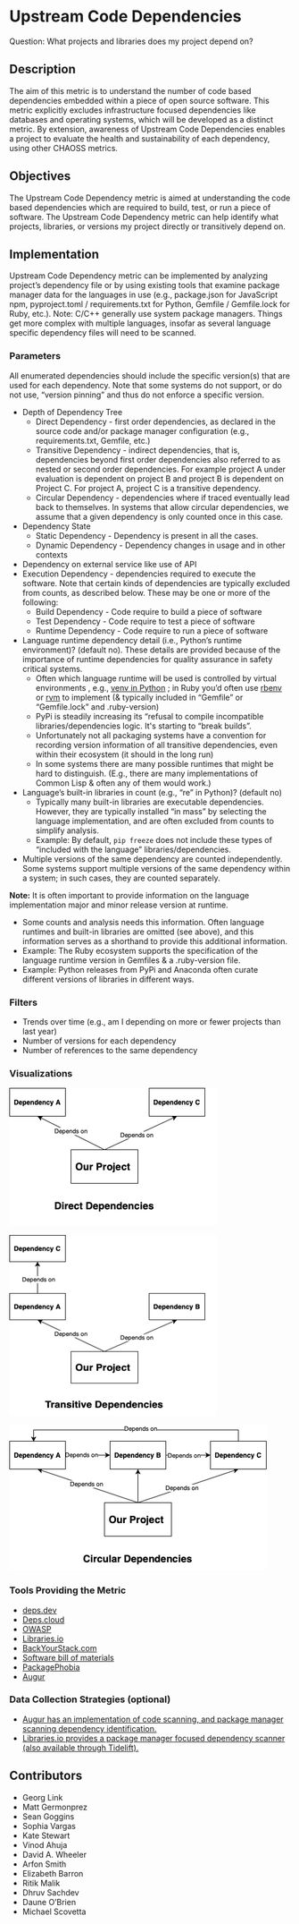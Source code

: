 # Upstream Code Dependencies 

Question: What projects and libraries does my project depend on?
## Description
The aim of this metric is to understand the number of code based dependencies embedded within a piece of open source software. This metric explicitly excludes infrastructure focused dependencies like databases and operating systems, which will be developed as a distinct metric. By extension, awareness of Upstream Code Dependencies enables a project to evaluate the health and sustainability of each dependency, using other CHAOSS metrics.
## Objectives
The Upstream Code Dependency metric is aimed at understanding the code based dependencies which are required to build, test, or run a piece of software. The Upstream Code Dependency metric can help identify what projects, libraries, or versions my project directly or transitively depend on.
## Implementation
Upstream Code Dependency metric can be implemented by analyzing project’s dependency file or by using existing tools that examine package manager data for the languages in use (e.g., package.json for JavaScript npm, pyproject.toml / requirements.txt for Python, Gemfile / Gemfile.lock for Ruby, etc.). 
Note: C/C++ generally use system package managers. Things get more complex with multiple languages, insofar as several language specific dependency files will need to be scanned.
### Parameters
All enumerated dependencies should include the specific version(s) that are used for each dependency. Note that some systems do not support, or do not use, “version pinning” and thus do not enforce a specific version.

* Depth of Dependency Tree
    * Direct Dependency - first order dependencies, as declared in the source code and/or package manager configuration (e.g., requirements.txt, Gemfile, etc.)
    * Transitive Dependency - indirect dependencies, that is, dependencies beyond first order dependencies also referred to as nested or second order dependencies. For example project A under evaluation is dependent on project B and project B is dependent on Project C. For project A, project C is a transitive dependency. 
    * Circular Dependency - dependencies where if traced eventually lead back to themselves. In systems that allow circular dependencies, we assume that a given dependency is only counted once in this case.
* Dependency State
    * Static Dependency - Dependency is present in all the cases.   
    * Dynamic Dependency - Dependency changes in usage and in other contexts
* Dependency on external service like use of API
* Execution Dependency - dependencies required to execute the software. Note that certain kinds of dependencies are typically excluded from counts, as described below. These may be one or more of the following:
    * Build Dependency -  Code require to build a piece of software
    * Test Dependency - Code require to test a piece of software
    * Runtime Dependency - Code require to run a piece of software
* Language runtime dependency detail (i.e., Python’s runtime environment)? (default no). These details are provided because of the importance of runtime dependencies for quality assurance in safety critical systems. 
    * Often which language runtime will be used is controlled by virtual environments , e.g., [venv in Python]([https://docs.python.org/3/tutorial/venv.html](https://docs.python.org/3/tutorial/venv.html)) ; in Ruby you’d often use [rbenv]([[https://github.com/rbenv/rbenv](https://github.com/rbenv/rbenv))  or [rvm]([https://rvm.io/](https://rvm.io/)) to implement (& typically included in “Gemfile” or “Gemfile.lock” and .ruby-version)
    * PyPi is steadily increasing its “refusal to compile incompatible libraries/dependencies logic. It's starting to “break builds”. 
    * Unfortunately not all packaging systems have a convention for recording version information of all transitive dependencies, even within their ecosystem (it should in the long run)
    * In some systems there are many possible runtimes that might be hard to distinguish. (E.g., there are many implementations of Common Lisp & often any of them would work.)
* Language’s built-in libraries in count (e.g., “re” in Python)? (default no)
    * Typically many built-in libraries are executable dependencies. However, they are typically installed “in mass” by selecting the language implementation, and are often excluded from counts to simplify analysis.
    * Example: By default, `pip freeze` does not include these types of “included with the language” libraries/dependencies.
* Multiple versions of the same dependency are counted independently. Some systems support multiple versions of the same dependency within a system; in such cases, they are counted separately.


**Note:** It is often important to provide information on the language implementation major and minor release version at runtime.
* Some counts and analysis needs this information. Often language runtimes and built-in libraries are omitted (see above), and this information serves as a shorthand to provide this additional information.
* Example: The Ruby ecosystem supports the specification of the language runtime version in Gemfiles & a .ruby-version file.
* Example: Python releases from PyPi and Anaconda often curate different versions of libraries in different ways.

### Filters
* Trends over time (e.g., am I depending on more or fewer projects than last year)
* Number of versions for each dependency
* Number of references to the same dependency


### Visualizations

![Direct Dependencies](images/upstream-code-dependencies_direct-dependencies.png)

![Transitive Dependencies](images/upstream-code-dependencies_transitive-dependencies.png)

![Circular Dependencies](images/upstream-code-dependencies_circular-dependencies.png)


### Tools Providing the Metric 
* [deps.dev](https://deps.dev/)
* [Deps.cloud](https://deps.cloud/)
* [OWASP](https://owasp.org/www-project-dependency-check/) 
* [Libraries.io](https://libraries.io/)
* [BackYourStack.com](https://backyourstack.com/)
* [Software bill of materials](https://cyclonedx.org/tool-center/) 
* [PackagePhobia](https://github.com/styfle/packagephobia)
* [Augur](https://github.com/chaoss/augur)

### Data Collection Strategies (optional)
* [Augur has an implementation of code scanning, and package manager scanning dependency identification.](https://github.com/chaoss/augur/tree/master/workers/deps_worker)
* [Libraries.io provides a package manager focused dependency scanner (also available through Tidelift).](https://libraries.io/rubygems/bibliothecary)

## Contributors
* Georg Link
* Matt Germonprez 
* Sean Goggins 
* Sophia Vargas
* Kate Stewart
* Vinod Ahuja 
* David A. Wheeler
* Arfon Smith 
* Elizabeth Barron
* Ritik Malik
* Dhruv Sachdev
* Daune O’Brien
* Michael Scovetta



